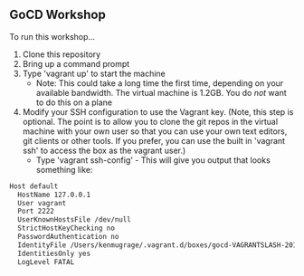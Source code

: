 
GoCD Workshop
----

To run this workshop...

1. Clone this repository
2. Bring up a command prompt 
3. Type 'vagrant up' to start the machine
	* Note: This could take a long time the first time, depending on your available bandwidth. The virtual machine is 1.2GB. You do _not_ want to do this on a plane
4. Modify your SSH configuration to use the Vagrant key. (Note, this step is optional. The point is to allow you to clone the git repos in the virtual machine with your own user so that you can use your own text editors, git clients or other tools. If you prefer, you can use the built in 'vagrant ssh' to access the box as the vagrant user.)
	* Type 'vagrant ssh-config' - This will give you output that looks something like:

```markdown
Host default
  HostName 127.0.0.1
  User vagrant
  Port 2222
  UserKnownHostsFile /dev/null
  StrictHostKeyChecking no
  PasswordAuthentication no
  IdentityFile /Users/kenmugrage/.vagrant.d/boxes/gocd-VAGRANTSLASH-2016-workshop/1.0/virtualbox/vagrant_private_key
  IdentitiesOnly yes
  LogLevel FATAL
```
